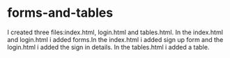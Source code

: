 # forms-and-tables

I created three files:index.html, login.html and tables.html.
In the index.html and login.html i added forms.In the index.html i added sign up form and the login.html i added the sign in details.
In the tables.html i added a table.
